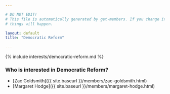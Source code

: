 ```yaml
---

# DO NOT EDIT!
# This file is automatically generated by get-members. If you change it, bad
# things will happen.

layout: default
title: "Democratic Reform"

---
```


{% include interests/democratic-reform.md %}

### Who is interested in Democratic Reform?


* [Zac Goldsmith]({{ site.baseurl }}/members/zac-goldsmith.html)
* [Margaret Hodge]({{ site.baseurl }}/members/margaret-hodge.html)
